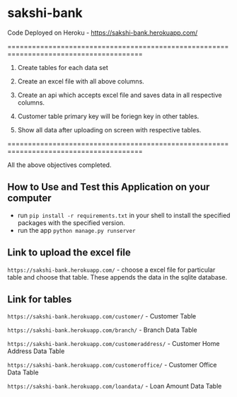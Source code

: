 # sakshi-bank


Code Deployed on Heroku - https://sakshi-bank.herokuapp.com/


=======================================================================================

1. Create tables for each data set

2. Create an excel file with all above columns.

3. Create an api which accepts excel file and saves data in all respective columns.

4. Customer table primary key will be foriegn key in other tables.

5. Show all data after uploading on screen with respective tables.

=======================================================================================

All the above objectives completed.



## How to Use and Test this Application on your computer
- run ```pip install -r requirements.txt```  in your shell to install the specified packages with the specified version.
- run the app ```python manage.py runserver```


## Link to upload the excel file

```https://sakshi-bank.herokuapp.com/```  - choose a excel file for particular table and choose that table. These appends the data in the sqlite database.

## Link for tables

```https://sakshi-bank.herokuapp.com/customer/``` - Customer Table

```https://sakshi-bank.herokuapp.com/branch/``` - Branch Data Table

```https://sakshi-bank.herokuapp.com/customeraddress/``` - Customer Home Address Data Table

```https://sakshi-bank.herokuapp.com/customeroffice/``` - Customer Office Data Table

```https://sakshi-bank.herokuapp.com/loandata/``` - Loan Amount Data Table

